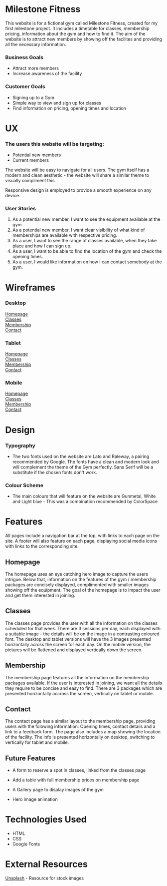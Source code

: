 # Milestone Fitness

This website is for a fictional gym called Milestone Fitness, created for my first milestone project. It includes a timetable for classes, membership pricing, information about the gym and how to find it. The aim of the website is to attract new members by showing off the facilites and providing all the necessary information.

### Business Goals
* Attract more members 
* Increase awareness of the facility

### Customer Goals
* Signing up to a Gym
* Simple way to view and sign up for classes
* Find information on pricing, opening times and location

# UX

### The users this website will be targeting:
* Potential new members
* Current members

The website will be easy to navigate for all users. The gym itself has a modern and clean aesthetic - the website will share a similar theme to visually compliment this. 

Responsive design is employed to provide a smooth experience on any device.

### User Stories
1. As a potential new member, I want to see the equipment available at the gym.
2. As a potential new member, I want clear visibility of what kind of memberships are available with respective pricing.
3. As a user, I want to see the range of classes available, when they take place and how I can sign up.
4. As a user, I want to be able to find the location of the gym and check the opening times.
5. As a user, I would like information on how I can contact somebody at the gym.

# Wireframes

### Desktop
[Homepage](docs/wireframes/homepage.png)\
[Classes](docs/wireframes/classes.png)\
[Membership](docs/wireframes/membership.png)\
[Contact](docs/wireframes/contact.png)

### Tablet

[Homepage](docs/wireframes/homepage-tablet.png)\
[Classes](docs/wireframes/classes-tablet.png)\
[Membership](docs/wireframes/membership-tablet.png)\
[Contact](docs/wireframes/contact-tablet.png)

### Mobile

[Homepage](docs/wireframes/homepage-mobile.png)\
[Classes](docs/wireframes/classes-mobile.png)\
[Membership](docs/wireframes/membership-mobile.png)\
[Contact](docs/wireframes/contact-mobile.png)

# Design

### Typography

* The two fonts used on the website are Lato and Raleway, a pairing recommended by Google. The fonts have a clean and modern look and will complement the theme of the Gym perfectly. Sans Serif will be a substitute if the chosen fonts don't work.

### Colour Scheme

* The main colours that will feature on the website are Gunmetal, White and Light blue - This was a combination recommended by ColorSpace

# Features

All pages include a navigation bar at the top, with links to each page on the site. A footer will also feature on each page, displaying social media icons with links to the corresponding site.

## Homepage

The homepage uses an eye catching hero image to capture the users intrigue. Below that, information on the features of the gym / membership packages are concisely displayed, complimented with smaller images showing off the equipment. The goal of the homepage is to impact the user and get them interested in joining. 

## Classes

The classes page provides the user with all the information on the classes scheduled for that week. There are 3 sessions per day, each displayed with a suitable image - the details will be on the image in a contrasting coloured font. The desktop and tablet versions will have the 3 images presented horizontally across the screen for each day. On the mobile version, the pictures will be flattened and displayed vertically down the screen.

## Membership

The membership page features all the information on the membership packages available. If the user is interested in joining, we want all the details they require to be concise and easy to find. There are 3 packages which are presented horizontally accross the screen, vertically on tablet or mobile.

## Contact

The contact page has a similar layout to the membership page, providing users with the folowing information: Opening times, contact details and a link to a feedback form. The page also includes a map showing the location of the facility. The info is presented horizontally on desktop, switching to vertically for tablet and mobile. 

## Future Features

* A form to reserve a spot in classes, linked from the classes page

* Add a table with full membership prices on membership page

* A Gallery page to display images of the gym

* Hero image animation

# Technologies Used

* HTML
* CSS
* Google Fonts

# External Resources

[Unsplash](https://unsplash.com/) - Resource for stock images



